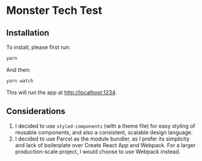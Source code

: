 # Monster Tech Test

## Installation

To install, please first run:

```sh
yarn
```

And then:

```sh
yarn watch
```

This will run the app at [http://localhost:1234](http://localhost:1234).

## Considerations

1. I decided to use `styled-components` (with a theme file) for easy styling of reusable components, and also a consistent, scalable design language.
2. I decided to use Parcel as the module bundler, as I prefer its simplicity and lack of boilerplate over Create React App and Webpack. For a larger production-scale project, I would choose to use Webpack instead.
